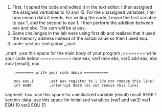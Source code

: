 1. First, I copied the code and edited it in the text editor. I then assigned the assigned vartiables to 10 and 15. For the unassigned variables, I tell how nmuch data it needs. For writing the code, I move the first variable to eax 1, and the second to eax 1. I then perform the addition between eax and ebx. The sum will be at eax.
2. Some challenges in the lab were using first db and realized that it used the memory address instead of the actual value so then I used equ.
3. code:
section .text
        global _start

_start:
        ;use this space for the main body of your program
        ;======== write your code below ===========
        mov eax, var1
        mov ebx, var2
        add eax, ebx
        mov [result], eax


        ;======== write your code above ===========

        mov eax,1       ;set eax register to 1 (do not remove this line)
        int 0x80        ;interrupt 0x80 (do not remove this line)

segment .bss
        ;use this space for uninitialized variable (result)
        result RESB 1
section .data
        ;use this space for initialized variables (var1 and var2)
        var1 EQU 10
        var2 EQU 15
